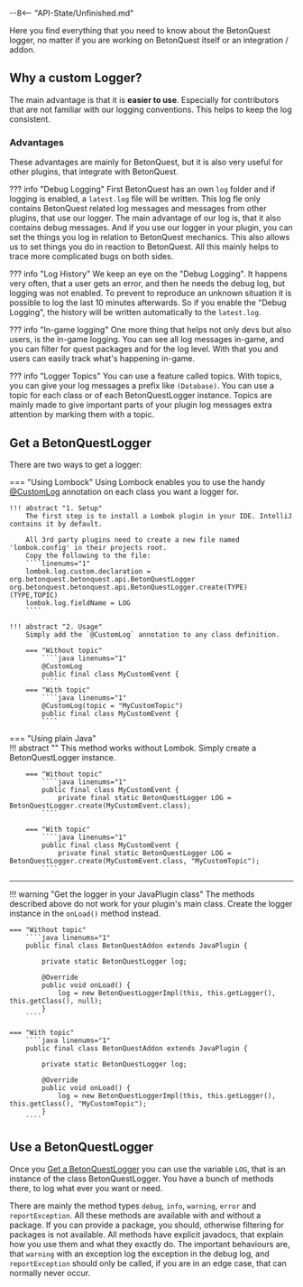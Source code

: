 --8<-- "API-State/Unfinished.md"

Here you find everything that you need to know about the BetonQuest logger, no matter if you are working on BetonQuest 
itself or an integration / addon.

## Why a custom Logger?
The main advantage is that it is **easier to use**.
Especially for contributors that are not familiar with our logging conventions. This helps to keep the log consistent.

### Advantages
These advantages are mainly for BetonQuest, but it is also very useful for other plugins, that integrate with BetonQuest. 

??? info "Debug Logging"
    First BetonQuest has an own `log` folder and if logging is enabled, a `latest.log` file will be written.
    This log fle only contains BetonQuest related log messages and messages from other plugins, that use our logger.
    The main advantage of our log is, that it also contains debug messages.
    And if you use our logger in your plugin, you can set the things you log in relation to BetonQuest mechanics.
    This also allows us to set things you do in reaction to BetonQuest.
    All this mainly helps to trace more complicated bugs on both sides.

??? info "Log History"
    We keep an eye on the "Debug Logging".
    It happens very often, that a user gets an error, and then he needs the debug log, but logging was not enabled.
    To prevent to reproduce an unknown situation it is possible to log the last 10 minutes afterwards.
    So if you enable the "Debug Logging", the history will be written automatically to the `latest.log`.

??? info "In-game logging"
    One more thing that helps not only devs but also users, is the in-game logging.
    You can see all log messages in-game, and you can filter for quest packages and for the log level.
    With that you and users can easily track what's happening in-game. 

??? info "Logger Topics"
    You can use a feature called topics. With topics, you can give your log messages a prefix like `(Database)`.
    You can use a topic for each class or of each BetonQuestLogger instance.
    Topics are mainly made to give important parts of your plugin log messages extra attention by marking them with a topic.

## Get a BetonQuestLogger
There are two ways to get a logger:

=== "Using Lombock"
    Using Lombock enables you to use the handy
    <a href="https://projectlombok.org/features/log" target="_blank">@CustomLog</a>
    annotation on each class you want a logger for.

    !!! abstract "1. Setup"
        The first step is to install a Lombok plugin in your IDE. IntelliJ contains it by default.

        All 3rd party plugins need to create a new file named 'lombok.config' in their projects root.
        Copy the following to the file:
        ````linenums="1"
        lombok.log.custom.declaration = org.betonquest.betonquest.api.BetonQuestLogger org.betonquest.betonquest.api.BetonQuestLogger.create(TYPE)(TYPE,TOPIC)
        lombok.log.fieldName = LOG
        ````

    !!! abstract "2. Usage"
        Simply add the `@CustomLog` annotation to any class definition.

        === "Without topic"
            ````java linenums="1"
            @CustomLog
            public final class MyCustomEvent {
            ````
        === "With topic"
            ````java linenums="1"
            @CustomLog(topic = "MyCustomTopic")
            public final class MyCustomEvent {
            ````

=== "Using plain Java"    
    !!! abstract ""
        This method works without Lombok.
        Simply create a BetonQuestLogger instance.

        === "Without topic"
            ````java linenums="1"
            public final class MyCustomEvent {
                private final static BetonQuestLogger LOG = BetonQuestLogger.create(MyCustomEvent.class);
            ````
        
        === "With topic"
            ````java linenums="1"
            public final class MyCustomEvent {
                private final static BetonQuestLogger LOG = BetonQuestLogger.create(MyCustomEvent.class, "MyCustomTopic");
            ````
---

!!! warning "Get the logger in your JavaPlugin class"
    The methods described above do not work for your plugin's main class. 
    Create the logger instance in the `onLoad()` method instead.

    === "Without topic"
        ````java linenums="1"
        public final class BetonQuestAddon extends JavaPlugin {
    
            private static BetonQuestLogger log;
    
            @Override
            public void onLoad() {
                log = new BetonQuestLoggerImpl(this, this.getLogger(), this.getClass(), null);
            }
        ````

    === "With topic"
        ````java linenums="1"
        public final class BetonQuestAddon extends JavaPlugin {
    
            private static BetonQuestLogger log;
    
            @Override
            public void onLoad() {
                log = new BetonQuestLoggerImpl(this, this.getLogger(), this.getClass(), "MyCustomTopic");
            }
        ````

## Use a BetonQuestLogger
Once you [Get a BetonQuestLogger](#get-a-betonquestlogger) you can use the variable `LOG`,
that is an instance of the class BetonQuestLogger.
You have a bunch of methods there, to log what ever you want or need.

There are mainly the method types `debug`, `info`, `warning`, `error` and `reportException`.
All these methods are available with and without a package.
If you can provide a package, you should, otherwise filtering for packages is not available.
All methods have explicit javadocs, that explain how you use them and what they exactly do.
The important behaviours are, that `warning` with an exception log the exception in the debug log,
and `reportException` should only be called, if you are in an edge case, that can normally never occur.
